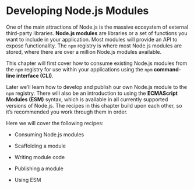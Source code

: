 # Developing Node.js Modules

One of the main attractions of Node.js is the massive ecosystem of external third-party libraries.
**Node.js modules** are libraries or a set of functions you want to include in your application. Most modules
will provide an API to expose functionality. The `npm` registry is where most Node.js modules are
stored, where there are over a million Node.js modules available.

This chapter will first cover how to consume existing Node.js modules from the `npm` registry for use
within your applications using the `npm` **command-line interface (CLI)**.

Later we’ll learn how to develop and publish our own Node.js module to the `npm`
registry. There will also be an introduction to using the **ECMAScript Modules (ESM)** syntax, which
is available in all currently supported versions of Node.js. The recipes in this chapter build upon each
other, so it’s recommended you work through them in order.

Here we will cover the following recipes:

- Consuming Node.js modules

- Scaffolding a module

- Writing module code

- Publishing a module

- Using ESM
